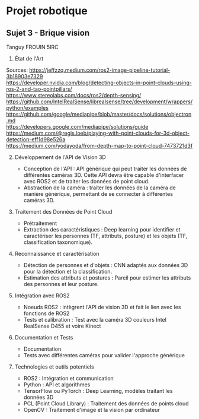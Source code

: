 # Projet robotique

## Sujet 3 - Brique vision

Tanguy FROUIN 5IRC

1. État de l'Art

Sources:
https://jeffzzq.medium.com/ros2-image-pipeline-tutorial-3b18903e7329  
https://developer.nvidia.com/blog/detecting-objects-in-point-clouds-using-ros-2-and-tao-pointpillars/  
https://www.stereolabs.com/docs/ros2/depth-sensing/  
https://github.com/IntelRealSense/librealsense/tree/development/wrappers/python/examples  
https://github.com/google/mediapipe/blob/master/docs/solutions/objectron.md  
https://developers.google.com/mediapipe/solutions/guide  
https://medium.com/@regis.loeb/playing-with-point-clouds-for-3d-object-detection-eff1d98e526a  
https://medium.com/yodayoda/from-depth-map-to-point-cloud-7473721d3f  



2. Développement de l'API de Vision 3D

    - Conception de l'API : API générique qui peut traiter les données de différentes caméras 3D. Cette API devra être capable d'interfacer avec ROS2 et de traiter les données de point cloud.
    - Abstraction de la caméra : traiter les données de la caméra de manière générique, permettant de se connecter à différentes caméras 3D.

3. Traitement des Données de Point Cloud

    - Prétraitement
    - Extraction des caractéristiques : Deep learning pour identifier et caractériser les personnes (TF, attributs, posture) et les objets (TF, classification taxonomique).

4. Reconnaissance et caractérisation

    - Détection de personnes et d'objets : CNN adaptés aux données 3D pour la détection et la classification.
    - Estimation des attributs et postures : Pareil pour estimer les attributs des personnes et leur posture.

5. Intégration avec ROS2

    - Noeuds ROS2 : intègrent l'API de vision 3D et fait le lien avec les fonctions de ROS2
    - Tests et calibration : Test avec la caméra 3D couleurs Intel RealSense D455 et voire Kinect

6. Documentation et Tests

    - Documentation
    - Tests avec différentes caméras pour valider l'approche générique

7. Technologies et outils potentiels

    - ROS2 : Intégration et communication
    - Python : API et algorithmes
    - TensorFlow ou PyTorch : Deep Learning, modèles traitant les données 3D
    - PCL (Point Cloud Library) : Traitement des données de points cloud
    - OpenCV : Traitement d'image et la vision par ordinateur
